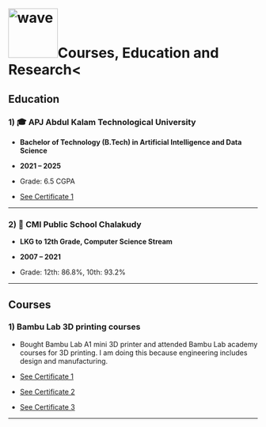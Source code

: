 <h1><img src="https://i.pinimg.com/originals/ee/7c/43/ee7c4374f599e383ff0d92d5de2f8d60.gif" alt="wave" width="100"/>Courses, Education and Research<</h1>

## Education

### 1) 🎓 APJ Abdul Kalam Technological University

* **Bachelor of Technology (B.Tech) in Artificial Intelligence and Data Science**

* **2021 – 2025**
* Grade: 6.5 CGPA
* [See Certificate 1](https://github.com/JohnPaulNaiju/research-n-education/blob/main/certificates/WhatsApp%20Image%202025-06-24%20at%207.58.34%20PM.jpeg)

---

### 2) 🏫 CMI Public School Chalakudy

* **LKG to 12th Grade, Computer Science Stream**

* **2007 – 2021**
* Grade: 12th: 86.8%, 10th: 93.2%

---

## Courses

### 1) Bambu Lab 3D printing courses

* Bought Bambu Lab A1 mini 3D printer and attended Bambu Lab academy courses for 3D printing. I am doing this because engineering includes design and manufacturing.

* [See Certificate 1](https://github.com/JohnPaulNaiju/research-n-education/blob/main/certificates/Bambu%20Lab%20Academy%20Certificate%20of%20Completion%20(1).pdf)
* [See Certificate 2](https://github.com/JohnPaulNaiju/research-n-education/blob/main/certificates/Bambu%20Lab%20Academy%20Certificate%20of%20Completion%20(2).pdf)
* [See Certificate 3](https://github.com/JohnPaulNaiju/research-n-education/blob/main/certificates/Bambu%20Lab%20Academy%20Certificate%20of%20Completion.pdf)

---

